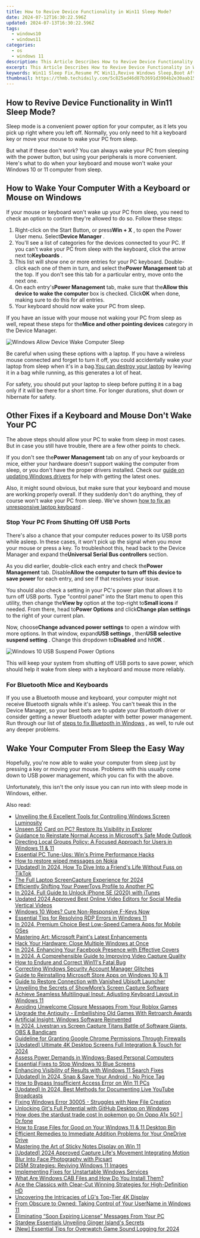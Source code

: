 ```yaml
---
title: How to Revive Device Functionality in Win11 Sleep Mode?
date: 2024-07-12T16:30:22.596Z
updated: 2024-07-13T16:30:22.596Z
tags:
  - windows10
  - windows11
categories:
  - os
  - windows 11
description: This Article Describes How to Revive Device Functionality in Win11 Sleep Mode?
excerpt: This Article Describes How to Revive Device Functionality in Win11 Sleep Mode?
keywords: Win11 Sleep Fix,Resume PC Win11,Revive Windows Sleep,Boot After Sleep,Win11 Restart Tips,Reboot Post-Sleep,Sleep Mode Recovery
thumbnail: https://thmb.techidaily.com/5c825ad46d87b3691d3904b2e30aab153935e0b73ee1b460d4fca7fb954d5641.jpg
---
```


## How to Revive Device Functionality in Win11 Sleep Mode?

 Sleep mode is a convenient power option for your computer, as it lets you pick up right where you left off. Normally, you only need to hit a keyboard key or move your mouse to wake your PC from sleep.

 But what if these don't work? You can always wake your PC from sleeping with the power button, but using your peripherals is more convenient. Here's what to do when your keyboard and mouse won't wake your Windows 10 or 11 computer from sleep.

## How to Wake Your Computer With a Keyboard or Mouse on Windows

 If your mouse or keyboard won't wake up your PC from sleep, you need to check an option to confirm they're allowed to do so. Follow these steps:

1. Right-click on the Start Button, or press**Win + X** , to open the Power User menu. Select**Device Manager** .
2. You'll see a list of categories for the devices connected to your PC. If you can't wake your PC from sleep with the keyboard, click the arrow next to**Keyboards** .
3. This list will show one or more entries for your PC keyboard. Double-click each one of them in turn, and select the**Power Management** tab at the top. If you don't see this tab for a particular entry, move onto the next one.
4. On each entry's**Power Management** tab, make sure that the**Allow this device to wake the computer** box is checked. Click**OK** when done, making sure to do this for all entries.
5. Your keyboard should now wake your PC from sleep.

 If you have an issue with your mouse not waking your PC from sleep as well, repeat these steps for the**Mice and other pointing devices** category in the Device Manager.

![Windows Allow Device Wake Computer Sleep](https://static1.makeuseofimages.com/wordpress/wp-content/uploads/2021/05/Windows-Allow-Device-Wake-Computer-Sleep.png)

 Be careful when using these options with a laptop. If you have a wireless mouse connected and forget to turn it off, you could accidentally wake your laptop from sleep when it's in a bag.[You can destroy your laptop](https://www.makeuseof.com/tag/5-ways-utterly-destroy-laptop-slowly-surely/) by leaving it in a bag while running, as this generates a lot of heat.

 For safety, you should put your laptop to sleep before putting it in a bag only if it will be there for a short time. For longer durations, shut down or hibernate for safety.

## Other Fixes if a Keyboard and Mouse Don't Wake Your PC

 The above steps should allow your PC to wake from sleep in most cases. But in case you still have trouble, there are a few other points to check.

 If you don't see the**Power Management** tab on any of your keyboards or mice, either your hardware doesn't support waking the computer from sleep, or you don't have the proper drivers installed. Check our [guide on updating Windows drivers](https://www.makeuseof.com/tag/find-replace-outdated-windows-drivers/) for help with getting the latest ones.

 Also, it might sound obvious, but make sure that your keyboard and mouse are working properly overall. If they suddenly don't do anything, they of course won't wake your PC from sleep. We've shown [how to fix an unresponsive laptop keyboard](https://www.makeuseof.com/tag/laptop-keyboard-not-working/) .

### Stop Your PC From Shutting Off USB Ports

 There's also a chance that your computer reduces power to its USB ports while asleep. In these cases, it won't pick up the signal when you move your mouse or press a key. To troubleshoot this, head back to the Device Manager and expand the**Universal Serial Bus controllers** section.

 As you did earlier, double-click each entry and check the**Power Management** tab. Disable**Allow the computer to turn off this device to save power** for each entry, and see if that resolves your issue.

 You should also check a setting in your PC's power plan that allows it to turn off USB ports. Type "control panel" into the Start menu to open this utility, then change the**View by** option at the top-right to**Small icons** if needed. From there, head to**Power Options** and click**Change plan settings** to the right of your current plan.

 Now, choose**Change advanced power settings** to open a window with more options. In that window, expand**USB settings** , then**USB selective suspend setting** . Change this dropdown to**Disabled** and hit**OK** .

![Windows 10 USB Suspend Power Options](https://static1.makeuseofimages.com/wordpress/wp-content/uploads/2021/05/Windows-10-USB-Suspend-Power-Options.png)

 This will keep your system from shutting off USB ports to save power, which should help it wake from sleep with a keyboard and mouse more reliably.

### For Bluetooth Mice and Keyboards

 If you use a Bluetooth mouse and keyboard, your computer might not receive Bluetooth signals while it's asleep. You can't tweak this in the Device Manager, so your best bets are to update your Bluetooth driver or consider getting a newer Bluetooth adapter with better power management. Run through our list of [steps to fix Bluetooth in Windows](https://www.makeuseof.com/tag/bluetooth-not-working-windows-10/) , as well, to rule out any deeper problems.

## Wake Your Computer From Sleep the Easy Way

 Hopefully, you're now able to wake your computer from sleep just by pressing a key or moving your mouse. Problems with this usually come down to USB power management, which you can fix with the above.

 Unfortunately, this isn't the only issue you can run into with sleep mode in Windows, either.


<ins class="adsbygoogle"
     style="display:block"
     data-ad-format="autorelaxed"
     data-ad-client="ca-pub-7571918770474297"
     data-ad-slot="1223367746"></ins>



<ins class="adsbygoogle"
     style="display:block"
     data-ad-client="ca-pub-7571918770474297"
     data-ad-slot="8358498916"
     data-ad-format="auto"
     data-full-width-responsive="true"></ins>



<span class="atpl-alsoreadstyle">Also read:</span>
<div><ul>
<li><a href="https://win11-tips.techidaily.com/unveiling-the-6-excellent-tools-for-controlling-windows-screen-luminosity/"><u>Unveiling the 6 Excellent Tools for Controlling Windows Screen Luminosity</u></a></li>
<li><a href="https://win11-tips.techidaily.com/unseen-sd-card-on-pc-restore-its-visibility-in-explorer/"><u>Unseen SD Card on PC? Restore Its Visibility in Explorer</u></a></li>
<li><a href="https://win11-tips.techidaily.com/guidance-to-reinstate-normal-access-in-microsofts-safe-mode-outlook/"><u>Guidance to Reinstate Normal Access in Microsoft's Safe Mode Outlook</u></a></li>
<li><a href="https://win11-tips.techidaily.com/directing-local-groups-policy-a-focused-approach-for-users-in-windows-11-and-11/"><u>Directing Local Groups Policy: A Focused Approach for Users in Windows 11 & 11</u></a></li>
<li><a href="https://win11-tips.techidaily.com/essential-pc-tune-ups-wins-prime-performance-hacks/"><u>Essential PC Tune-Ups: Win's Prime Performance Hacks</u></a></li>
<li><a href="https://blog-min.techidaily.com/how-to-restore-wiped-messages-on-nokia-by-fonelab-android-recover-messages/"><u>How to restore wiped messages on Nokia</u></a></li>
<li><a href="https://tiktok-video-files.techidaily.com/updated-in-2024-how-to-dive-into-a-friends-life-without-fuss-on-tiktok/"><u>[Updated] In 2024, How To Dive Into a Friend's Life Without Fuss on TikTok</u></a></li>
<li><a href="https://screen-mirroring-recording.techidaily.com/the-full-laptop-screencapture-experience-for-2024/"><u>The Full Laptop ScreenCapture Experience for 2024</u></a></li>
<li><a href="https://win11-tips.techidaily.com/efficiently-shifting-your-powertoys-profile-to-another-pc/"><u>Efficiently Shifting Your PowerToys Profile to Another PC</u></a></li>
<li><a href="https://ios-unlock.techidaily.com/in-2024-full-guide-to-unlock-iphone-se-2020-with-itunes-by-drfone-ios/"><u>In 2024, Full Guide to Unlock iPhone SE (2020) with iTunes</u></a></li>
<li><a href="https://ai-video-apps.techidaily.com/updated-2024-approved-best-online-video-editors-for-social-media-vertical-videos/"><u>Updated 2024 Approved Best Online Video Editors for Social Media Vertical Videos</u></a></li>
<li><a href="https://win11-tips.techidaily.com/windows-10-woes-cure-non-responsive-f-keys-now/"><u>Windows 10 Woes? Cure Non-Responsive F-Keys Now</u></a></li>
<li><a href="https://win11-tips.techidaily.com/essential-tips-for-resolving-rdp-errors-in-windows-11/"><u>Essential Tips for Resolving RDP Errors in Windows 11</u></a></li>
<li><a href="https://extra-guidance.techidaily.com/in-2024-premium-choice-best-low-speed-camera-apps-for-mobile-oses/"><u>In 2024, Premium Choice  Best Low-Speed Camera Apps for Mobile OSes</u></a></li>
<li><a href="https://win11-tips.techidaily.com/mastering-art-microsoft-paints-latest-enhancements/"><u>Mastering Art: Microsoft Paint's Latest Enhancements</u></a></li>
<li><a href="https://win11-tips.techidaily.com/hack-your-hardware-close-multiple-windows-at-once/"><u>Hack Your Hardware: Close Multiple Windows at Once</u></a></li>
<li><a href="https://facebook-video-content.techidaily.com/in-2024-enhancing-your-facebook-presence-with-effective-covers/"><u>In 2024, Enhancing Your Facebook Presence with Effective Covers</u></a></li>
<li><a href="https://screen-video-capture.techidaily.com/in-2024-a-comprehensible-guide-to-improving-video-capture-quality/"><u>In 2024, A Comprehensible Guide to Improving Video Capture Quality</u></a></li>
<li><a href="https://win11-tips.techidaily.com/how-to-endure-and-correct-win11s-fatal-bug/"><u>How to Endure and Correct Win11's Fatal Bug</u></a></li>
<li><a href="https://win11-tips.techidaily.com/correcting-windows-security-account-manager-glitches/"><u>Correcting Windows Security Account Manager Glitches</u></a></li>
<li><a href="https://win11-tips.techidaily.com/guide-to-reinstalling-microsoft-store-apps-on-windows-10-and-11/"><u>Guide to Reinstalling Microsoft Store Apps on Windows 10 & 11</u></a></li>
<li><a href="https://win11-tips.techidaily.com/guide-to-restore-connection-with-vanished-ubisoft-launcher/"><u>Guide to Restore Connection with Vanished Ubisoft Launcher</u></a></li>
<li><a href="https://visual-screen-recording.techidaily.com/unveiling-the-secrets-of-showmores-screen-capture-software/"><u>Unveiling the Secrets of ShowMore’s Screen Capture Software</u></a></li>
<li><a href="https://win11-tips.techidaily.com/achieve-seamless-multilingual-input-adjusting-keyboard-layout-in-windows-11/"><u>Achieve Seamless Multilingual Input: Adjusting Keyboard Layout in Windows 11</u></a></li>
<li><a href="https://win11-tips.techidaily.com/avoiding-unwelcome-closure-messages-from-your-roblox-games/"><u>Avoiding Unwelcome Closure Messages From Your Roblox Games</u></a></li>
<li><a href="https://win11-tips.techidaily.com/upgrade-the-antiquity-embellishing-old-games-with-retroarch-awards/"><u>Upgrade the Antiquity - Embellishing Old Games With Retroarch Awards</u></a></li>
<li><a href="https://win11-tips.techidaily.com/artificial-insight-windows-software-reinvented/"><u>Artificial Insight: Windows Software Reinvented</u></a></li>
<li><a href="https://video-capture.techidaily.com/in-2024-livestran-vs-screen-capture-titans-battle-of-software-giants-obs-and-bandicam/"><u>In 2024, Livestran vs Screen Capture Titans  Battle of Software Giants, OBS & Bandicam</u></a></li>
<li><a href="https://win11-tips.techidaily.com/guideline-for-granting-google-chrome-permissions-through-firewalls/"><u>Guideline for Granting Google Chrome Permissions Through Firewalls</u></a></li>
<li><a href="https://fox-blue.techidaily.com/updated-ultimate-4k-desktop-screens-full-integration-and-touch-for-2024/"><u>[Updated] Ultimate 4K Desktop Screens  Full Integration & Touch for 2024</u></a></li>
<li><a href="https://win11-tips.techidaily.com/assess-power-demands-in-windows-based-personal-computers/"><u>Assess Power Demands in Windows-Based Personal Computers</u></a></li>
<li><a href="https://win11-tips.techidaily.com/essential-fixes-to-stop-windows-10-blue-screens/"><u>Essential Fixes to Stop Windows 10 Blue Screens</u></a></li>
<li><a href="https://win11-tips.techidaily.com/enhancing-visibility-of-results-with-windows-11-search-fixes/"><u>Enhancing Visibility of Results with Windows 11 Search Fixes</u></a></li>
<li><a href="https://screen-mirroring-recording.techidaily.com/updated-in-2024-snap-and-save-your-android-no-price-tag/"><u>[Updated] In 2024, Snap & Save Your Android - No Price Tag</u></a></li>
<li><a href="https://win11-tips.techidaily.com/how-to-bypass-insufficient-access-error-on-win-11-pcs/"><u>How to Bypass Insufficient Access Error on Win 11 PCs</u></a></li>
<li><a href="https://screen-sharing-recording.techidaily.com/updated-in-2024-best-methods-for-documenting-live-youtube-broadcasts/"><u>[Updated] In 2024, Best Methods for Documenting Live YouTube Broadcasts</u></a></li>
<li><a href="https://win11-tips.techidaily.com/fixing-windows-error-30005-struggles-with-new-file-creation/"><u>Fixing Windows Error 30005 - Struggles with New File Creation</u></a></li>
<li><a href="https://win11-tips.techidaily.com/unlocking-gits-full-potential-with-github-desktop-on-windows/"><u>Unlocking Git's Full Potential with GitHub Desktop on Windows</u></a></li>
<li><a href="https://android-pokemon-go.techidaily.com/how-does-the-stardust-trade-cost-in-pokemon-go-on-oppo-a1x-5g-drfone-by-drfone-virtual-android/"><u>How does the stardust trade cost In pokemon go On Oppo A1x 5G? | Dr.fone</u></a></li>
<li><a href="https://win11-tips.techidaily.com/how-to-erase-files-for-good-on-your-windows-11-and-11-desktop-bin/"><u>How to Erase Files for Good on Your Windows 11 & 11 Desktop Bin</u></a></li>
<li><a href="https://win11-tips.techidaily.com/efficient-remedies-to-immediate-addition-problems-for-your-onedrive-drive/"><u>Efficient Remedies to Immediate Addition Problems for Your OneDrive Drive</u></a></li>
<li><a href="https://win11-tips.techidaily.com/mastering-the-art-of-sticky-notes-display-on-win-11/"><u>Mastering the Art of Sticky Notes Display on Win 11</u></a></li>
<li><a href="https://vp-tips.techidaily.com/updated-2024-approved-capture-lifes-movement-integrating-motion-blur-into-face-photography-with-picsart/"><u>[Updated] 2024 Approved  Capture Life's Movement  Integrating Motion Blur Into Face Photography with Picsart</u></a></li>
<li><a href="https://win11-tips.techidaily.com/dism-strategies-reviving-windows-11-images/"><u>DISM Strategies: Reviving Windows 11 Images</u></a></li>
<li><a href="https://win11-tips.techidaily.com/implementing-fixes-for-unstartable-windows-services/"><u>Implementing Fixes for Unstartable Windows Services</u></a></li>
<li><a href="https://win11-tips.techidaily.com/what-are-windows-cab-files-and-how-do-you-install-them/"><u>What Are Windows CAB Files and How Do You Install Them?</u></a></li>
<li><a href="https://win11-tips.techidaily.com/ace-the-classics-with-clear-cut-winning-strategies-for-high-definition-hd/"><u>Ace the Classics with Clear-Cut Winning Strategies for High-Definition HD</u></a></li>
<li><a href="https://extra-information.techidaily.com/uncovering-the-intricacies-of-lgs-top-tier-4k-display/"><u>Uncovering the Intricacies of LG's Top-Tier 4K Display</u></a></li>
<li><a href="https://win11-tips.techidaily.com/from-obscure-to-owned-taking-control-of-your-username-in-windows-11/"><u>From Obscure to Owned: Taking Control of Your UserName in Windows 11</u></a></li>
<li><a href="https://win11-tips.techidaily.com/eliminating-soon-expiring-license-messages-from-your-pc/"><u>Eliminating “Soon Expiring License” Messages From Your PC</u></a></li>
<li><a href="https://remote-screen-capture.techidaily.com/stardew-essentials-unveiling-ginger-islands-secrets/"><u>Stardew Essentials  Unveiling Ginger Island's Secrets</u></a></li>
<li><a href="https://visual-screen-recording.techidaily.com/new-essential-tips-for-overwatch-game-sound-logging-for-2024/"><u>[New] Essential Tips for Overwatch Game Sound Logging for 2024</u></a></li>
</ul></div>
